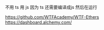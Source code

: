 
不用 ts 用 js  因为 ts 还需要编译成js 然后在运行  


https://github.com/WTFAcademy/WTF-Ethers
https://dashboard.alchemy.com/


